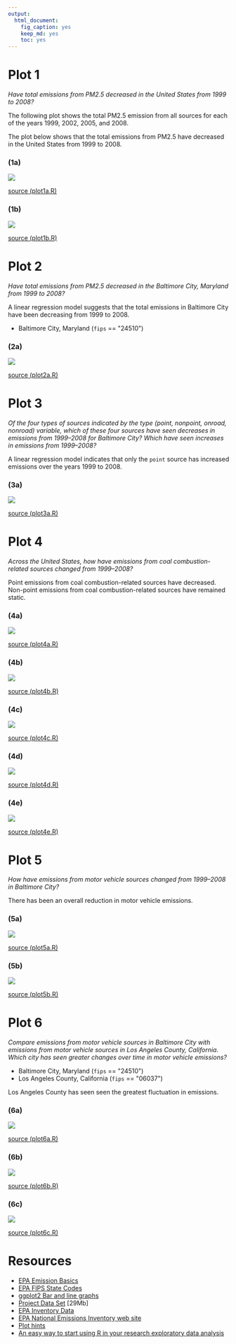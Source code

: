 ```yaml
---
output:
  html_document:
    fig_caption: yes
    keep_md: yes
    toc: yes
---
```


Plot 1
======

*Have total emissions from PM2.5 decreased in the United States from 1999 to
2008?*

The following plot shows the total PM2.5 emission from all sources for each of
the years 1999, 2002, 2005, and 2008.

The plot below shows that the total emissions from PM2.5 have decreased in the
United States from 1999 to 2008.

### (1a)
![](plot1a.png)

[source (plot1a.R)](plot1a.R)

### (1b)
![](plot1b.png)

[source (plot1b.R)](plot1b.R)

Plot 2
======

*Have total emissions from PM2.5 decreased in the Baltimore City,
Maryland from 1999 to 2008?*

A linear regression model suggests that the total emissions in Baltimore City
have been decreasing from 1999 to 2008.

* Baltimore City, Maryland (`fips` == "24510")

### (2a)
![](plot2a.png)

[source (plot2a.R)](plot2a.R)

Plot 3
======

*Of the four types of sources indicated by the type (point, nonpoint, onroad,
nonroad) variable, which of these four sources have seen decreases in emissions
from 1999–2008 for Baltimore City? Which have seen increases in emissions from
1999–2008?*

A linear regression model indicates that only the `point` source has
increased emissions over the years 1999 to 2008.

### (3a)
![](plot3a.png)

[source (plot3a.R)](plot3a.R)

Plot 4
======

*Across the United States, how have emissions from coal combustion-related
sources changed from 1999–2008?*

Point emissions from coal combustion-related sources have decreased. Non-point
emissions from coal combustion-related sources have remained static.

### (4a)
![](plot4a.png)

[source (plot4a.R)](plot4a.R)

### (4b)
![](plot4b.png)

[source (plot4b.R)](plot4b.R)

### (4c)
![](plot4c.png)

[source (plot4c.R)](plot4c.R)

### (4d)
![](plot4d.png)

[source (plot4d.R)](plot4d.R)

### (4e)
![](plot4e.png)

[source (plot4e.R)](plot4e.R)

Plot 5
======

*How have emissions from motor vehicle sources changed from 1999–2008 in
Baltimore City?*

There has been an overall reduction in motor vehicle emissions.

### (5a)
![](plot5a.png)

[source (plot5a.R)](plot5a.R)

### (5b)
![](plot5b.png)

[source (plot5b.R)](plot5b.R)

Plot 6
======

*Compare emissions from motor vehicle sources in Baltimore City with emissions
from motor vehicle sources in Los Angeles County, California. Which city has
seen greater changes over time in motor vehicle emissions?*

* Baltimore City, Maryland (`fips` == "24510")
* Los Angeles County, California (`fips` == "06037")

Los Angeles County has seen seen the greatest fluctuation in emissions.

### (6a)
![](plot6a.png)

[source (plot6a.R)](plot6a.R)

### (6b)
![](plot6b.png)

[source (plot6b.R)](plot6b.R)

### (6c)
![](plot6c.png)

[source (plot6c.R)](plot6c.R)

Resources
=========

* [EPA Emission Basics](http://www.epa.gov/air/emissions/basic.htm)
* [EPA FIPS State Codes](http://www.epa.gov/envirofw/html/codes/state.html)
* [ggplot2 Bar and line graphs](http://www.cookbook-r.com/Graphs/Bar_and_line_graphs_(ggplot2)/)
* [Project Data Set](https://d396qusza40orc.cloudfront.net/exdata%2Fdata%2FNEI_data.zip) [29Mb]
* [EPA Inventory Data](http://www.epa.gov/ttn/chief/net/2002inventory.html#inventorydata)
* [EPA National Emissions Inventory web site](http://www.epa.gov/ttn/chief/eiinformation.html)
* [Plot hints](https://www.stat.auckland.ac.nz/~paul/RGraphics/chapter3.html)
* [An easy way to start using R in your research exploratory data analysis](http://bitesizebio.com/19666/an-easy-way-to-start-using-r-in-your-research-exploratory-data-analysis/)
